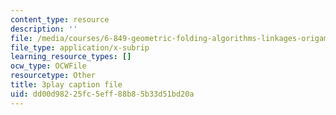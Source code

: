 ```yaml
---
content_type: resource
description: ''
file: /media/courses/6-849-geometric-folding-algorithms-linkages-origami-polyhedra-fall-2012/dd00d98225fc5eff88b85b33d51bd20a_6GAq2w_HBUQ.vtt
file_type: application/x-subrip
learning_resource_types: []
ocw_type: OCWFile
resourcetype: Other
title: 3play caption file
uid: dd00d982-25fc-5eff-88b8-5b33d51bd20a
---
```


